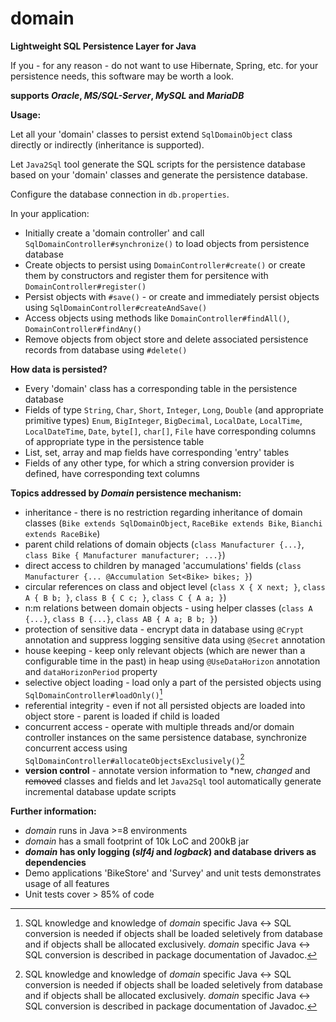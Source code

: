 # domain
**Lightweight SQL Persistence Layer for Java**

If you - for any reason - do not want to use Hibernate, Spring, etc. for your persistence needs, this software may be worth a look. 

**supports *Oracle*, *MS/SQL-Server*, *MySQL* and *MariaDB***

**Usage:**

Let all your 'domain' classes to persist extend `SqlDomainObject` class directly or indirectly (inheritance is supported).

Let `Java2Sql` tool generate the SQL scripts for the persistence database based on your 'domain' classes and generate the persistence database.

Configure the database connection in `db.properties`.

In your application:
   - Initially create a 'domain controller' and call `SqlDomainController#synchronize()` to load objects from persistence database
   - Create objects to persist using `DomainController#create()` or create them by constructors and register them for persitence with `DomainController#register()`
   - Persist objects with `#save()` - or create and immediately persist objects using `SqlDomainController#createAndSave()`
   - Access objects using methods like `DomainController#findAll()`, `DomainController#findAny()`
   - Remove objects from object store and delete associated persistence records from database using `#delete()`

**How data is persisted?**
- Every 'domain' class has a corresponding table in the persistence database
- Fields of type `String`, `Char`, `Short`, `Integer`, `Long`, `Double` (and appropriate primitive types) `Enum`, `BigInteger`, `BigDecimal`, `LocalDate`, `LocalTime`, `LocalDateTime`, `Date`, `byte[]`, `char[]`, `File` have corresponding columns of appropriate type in the persistence table
- List, set, array and map fields have corresponding 'entry' tables
- Fields of any other type, for which a string conversion provider is defined, have corresponding text columns

**Topics addressed by *Domain* persistence mechanism:**
- inheritance - there is no restriction regarding inheritance of domain classes (`Bike extends SqlDomainObject`, `RaceBike extends Bike`, `Bianchi extends RaceBike`)
- parent child relations of domain objects (`class Manufacturer {...}`, `class Bike { Manufacturer manufacturer; ...}`)
- direct access to children by managed 'accumulations' fields (`class Manufacturer {... @Accumulation Set<Bike> bikes; }`)
- circular references on class and object level (`class X { X next; }`, `class A { B b; }`, `class B { C c; }`, `class C { A a; }`)
- n:m relations between domain objects - using helper classes (`class A {...}`, `class B {...}`, `class AB { A a; B b; }`)
- protection of sensitive data - encrypt data in database using `@Crypt` annotation and suppress logging sensitive data using `@Secret` annotation
- house keeping - keep only relevant objects (which are newer than a configurable time in the past) in heap using `@UseDataHorizon` annotation and `dataHorizonPeriod` property  
- selective object loading - load only a part of the persisted objects using `SqlDomainController#loadOnly()`[^1]
- referential integrity - even if not all persisted objects are loaded into object store - parent is loaded if child is loaded
- concurrent access - operate with multiple threads and/or domain controller instances on the same persistence database, synchronize concurrent access using `SqlDomainController#allocateObjectsExclusively()`[^1]
- **version control** - annotate version information to \*new, *changed* and ~~removed~~ classes and fields and let `Java2Sql` tool automatically generate incremental database update scripts 

[^1]: SQL knowledge and knowledge of *domain* specific Java <-> SQL conversion is needed if objects shall be loaded seletively from database and if objects shall be allocated exclusively. *domain* specific Java <-> SQL conversion is described in package documentation of Javadoc.

**Further information:**
- *domain* runs in Java >=8 environments
- *domain* has a small footprint of 10k LoC and 200kB jar
- ***domain* has only logging (*slf4j* and *logback*) and database drivers as dependencies**
- Demo applications 'BikeStore' and 'Survey' and unit tests demonstrates usage of all features  
- Unit tests cover > 85% of code
